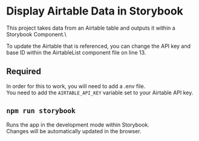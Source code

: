 # Display Airtable Data in Storybook

This project takes data from an Airtable table and outputs it within a Storybook Component.\

To update the Airtable that is referenced, you can change the API key and base ID within the AirtableList component file on line 13.

## Required

In order for this to work, you will need to add a .env file.\
You need to add the `AIRTABLE_API_KEY` variable set to your Airtable API key.


## `npm run storybook`

Runs the app in the development mode within Storybook.\
Changes will be automatically updated in the browser.
